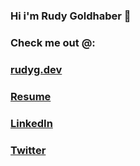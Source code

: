 ### Hi i'm Rudy Goldhaber 👋

### Check me out @:

### [rudyg.dev](https://rudyg.dev)

### [Resume](https://www.rudyg.dev/static/media/Rudy%20Goldhaber%20CV.ff80603f.pdf)

### [LinkedIn](https://linkedin.com/in/rudy-goldhaber)

### [Twitter](https://twitter.com/SyriiAdvent)

<!--
**SyriiAdvent/syriiadvent** is a ✨ _special_ ✨ repository because its `README.md` (this file) appears on your GitHub profile.
